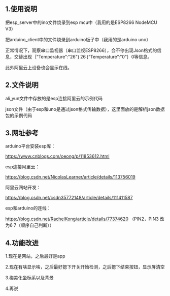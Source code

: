 ## 1.使用说明

把esp_server中的ino文件烧录到esp mcu中（我用的是ESP8266 NodeMCU V3）

把arduino_client中的文件烧录到arduino板子中（我用的是arduino uno）



正常情况下，观察串口监视器（串口监视ESP8266），会不停出现Json格式的信息，交替出现｛“Temperature”:"26"｝26｛“Temperature”:"0"｝0等信息。

此外阿里云上设备也会显示在线。



## 2.文件说明

ali_yun文件中存放的是esp连接阿里云的示例代码

json文件（由于esp和uno是通过json格式传输数据），这里面放的是解析json数据包的示例代码



## 3.网址参考

arduino平台安装esp库：

https://www.cnblogs.com/oeong/p/11853612.html

esp连接阿里云：

https://blog.csdn.net/NicolasLearner/article/details/113756019

阿里云网站开发：

https://blog.csdn.net/csdn35772148/article/details/111411587

esp和arduino的连线：

https://blog.csdn.net/RachelKong/article/details/77374620
（PIN2，PIN3 改为6 7（顺序自己判断））



## 4.功能改进

1.现在是网站，之后最好是app

2.现在有啥显示啥，之后最好摁下开关开始检测，之后摁下结束按钮，显示屏清空

3.梅美化坐标系以及背景

4.再说
